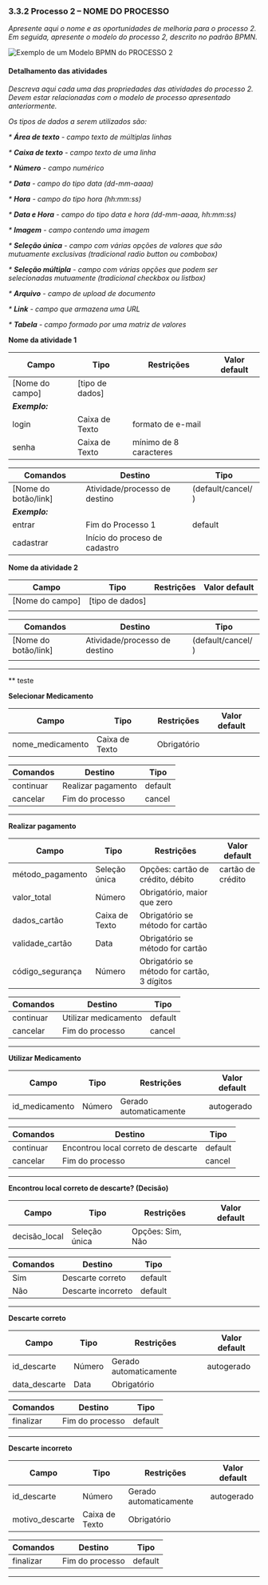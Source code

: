 ### 3.3.2 Processo 2 – NOME DO PROCESSO
 
_Apresente aqui o nome e as oportunidades de melhoria para o processo 2. 
Em seguida, apresente o modelo do processo 2, descrito no padrão BPMN._

![Exemplo de um Modelo BPMN do PROCESSO 2](../images/process.png "Modelo BPMN do Processo 2.")


#### Detalhamento das atividades

_Descreva aqui cada uma das propriedades das atividades do processo 2. 
Devem estar relacionadas com o modelo de processo apresentado anteriormente._

_Os tipos de dados a serem utilizados são:_

_* **Área de texto** - campo texto de múltiplas linhas_

_* **Caixa de texto** - campo texto de uma linha_

_* **Número** - campo numérico_

_* **Data** - campo do tipo data (dd-mm-aaaa)_

_* **Hora** - campo do tipo hora (hh:mm:ss)_

_* **Data e Hora** - campo do tipo data e hora (dd-mm-aaaa, hh:mm:ss)_

_* **Imagem** - campo contendo uma imagem_

_* **Seleção única** - campo com várias opções de valores que são mutuamente exclusivas (tradicional radio button ou combobox)_

_* **Seleção múltipla** - campo com várias opções que podem ser selecionadas mutuamente (tradicional checkbox ou listbox)_

_* **Arquivo** - campo de upload de documento_

_* **Link** - campo que armazena uma URL_

_* **Tabela** - campo formado por uma matriz de valores_

**Nome da atividade 1**

| **Campo**       | **Tipo**         | **Restrições** | **Valor default** |
| ---             | ---              | ---            | ---               |
| [Nome do campo] | [tipo de dados]  |                |                   |
| ***Exemplo:***  |                  |                |                   |
| login           | Caixa de Texto   | formato de e-mail |                |
| senha           | Caixa de Texto   | mínimo de 8 caracteres |           |

| **Comandos**         |  **Destino**                   | **Tipo** |
| ---                  | ---                            | ---               |
| [Nome do botão/link] | Atividade/processo de destino  | (default/cancel/  ) |
| ***Exemplo:***       |                                |                   |
| entrar               | Fim do Processo 1              | default           |
| cadastrar            | Início do proceso de cadastro  |                   |


**Nome da atividade 2**

| **Campo**       | **Tipo**         | **Restrições** | **Valor default** |
| ---             | ---              | ---            | ---               |
| [Nome do campo] | [tipo de dados]  |                |                   |
|                 |                  |                |                   |

| **Comandos**         |  **Destino**                   | **Tipo**          |
| ---                  | ---                            | ---               |
| [Nome do botão/link] | Atividade/processo de destino  | (default/cancel/  ) |
|                      |                                |                   |

---
** teste



**Selecionar Medicamento**

| **Campo**           | **Tipo**         | **Restrições**  | **Valor default** |
| ------------------- | ---------------- | --------------- | ----------------- |
| nome_medicamento    | Caixa de Texto   | Obrigatório     |                   |

| **Comandos**        | **Destino**              | **Tipo**        |
| ------------------- | ------------------------ | --------------- |
| continuar           | Realizar pagamento       | default         |
| cancelar            | Fim do processo          | cancel          |

---

**Realizar pagamento**

| **Campo**           | **Tipo**         | **Restrições**                    | **Valor default** |
| ------------------- | ---------------- | ---------------------------------- | ----------------- |
| método_pagamento    | Seleção única    | Opções: cartão de crédito, débito | cartão de crédito |
| valor_total         | Número           | Obrigatório, maior que zero       |                   |
| dados_cartão        | Caixa de Texto   | Obrigatório se método for cartão  |                   |
| validade_cartão     | Data             | Obrigatório se método for cartão  |                   |
| código_segurança    | Número           | Obrigatório se método for cartão, 3 dígitos |                   |

| **Comandos**        | **Destino**              | **Tipo**        |
| ------------------- | ------------------------ | --------------- |
| continuar           | Utilizar medicamento     | default         |
| cancelar            | Fim do processo          | cancel          |

---

**Utilizar Medicamento**

| **Campo**           | **Tipo**         | **Restrições**  | **Valor default** |
| ------------------- | ---------------- | --------------- | ----------------- |
| id_medicamento      | Número           | Gerado automaticamente | autogerado |

| **Comandos**        | **Destino**              | **Tipo**        |
| ------------------- | ------------------------ | --------------- |
| continuar           | Encontrou local correto de descarte | default |
| cancelar            | Fim do processo          | cancel          |

---

**Encontrou local correto de descarte? (Decisão)**

| **Campo**           | **Tipo**         | **Restrições**  | **Valor default** |
| ------------------- | ---------------- | --------------- | ----------------- |
| decisão_local       | Seleção única    | Opções: Sim, Não |                   |

| **Comandos**        | **Destino**              | **Tipo**        |
| ------------------- | ------------------------ | --------------- |
| Sim                 | Descarte correto         | default         |
| Não                 | Descarte incorreto       | default         |

---

**Descarte correto**

| **Campo**           | **Tipo**         | **Restrições**  | **Valor default** |
| ------------------- | ---------------- | --------------- | ----------------- |
| id_descarte         | Número           | Gerado automaticamente | autogerado |
| data_descarte       | Data             | Obrigatório     |                   |

| **Comandos**        | **Destino**              | **Tipo**        |
| ------------------- | ------------------------ | --------------- |
| finalizar           | Fim do processo          | default         |

---

**Descarte incorreto**

| **Campo**           | **Tipo**         | **Restrições**  | **Valor default** |
| ------------------- | ---------------- | --------------- | ----------------- |
| id_descarte         | Número           | Gerado automaticamente | autogerado |
| motivo_descarte     | Caixa de Texto   | Obrigatório     |                   |

| **Comandos**        | **Destino**              | **Tipo**        |
| ------------------- | ------------------------ | --------------- |
| finalizar           | Fim do processo          | default         |

---





